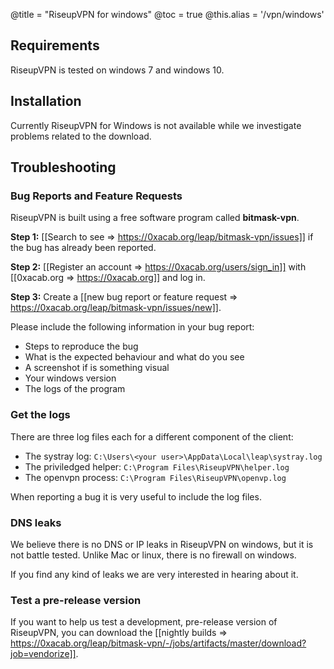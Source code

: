 @title = "RiseupVPN for windows"
@toc = true
@this.alias = '/vpn/windows'

## Requirements

RiseupVPN is tested on windows 7 and windows 10.

## Installation

Currently RiseupVPN for Windows is not available while we investigate problems related to the download.

## Troubleshooting

### Bug Reports and Feature Requests

RiseupVPN is built using a free software program called <b>bitmask-vpn</b>.

**Step 1:** [[Search to see => https://0xacab.org/leap/bitmask-vpn/issues]] if the bug has already been reported.

**Step 2:** [[Register an account => https://0xacab.org/users/sign_in]] with [[0xacab.org => https://0xacab.org]] and log in.

**Step 3:** Create a [[new bug report or feature request => https://0xacab.org/leap/bitmask-vpn/issues/new]].

Please include the following information in your bug report:

* Steps to reproduce the bug
* What is the expected behaviour and what do you see
* A screenshot if is something visual
* Your windows version
* The logs of the program

### Get the logs

There are three log files each for a different component of the client:

* The systray log: `C:\Users\<your user>\AppData\Local\leap\systray.log`
* The priviledged helper: `C:\Program Files\RiseupVPN\helper.log`
* The openvpn process: `C:\Program Files\RiseupVPN\openvp.log`

When reporting a bug it is very useful to include the log files.

### DNS leaks

We believe there is no DNS or IP leaks in RiseupVPN on windows, but it is not battle tested. Unlike Mac or linux, there is no firewall on windows.

If you find any kind of leaks we are very interested in hearing about it.

### Test a pre-release version

If you want to help us test a development, pre-release version of RiseupVPN, you can download the [[nightly builds => https://0xacab.org/leap/bitmask-vpn/-/jobs/artifacts/master/download?job=vendorize]].
